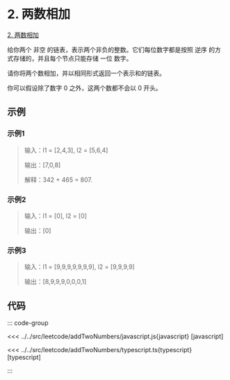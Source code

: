 # 2. 两数相加

[2. 两数相加](https://leetcode.cn/problems/add-two-numbers/)

给你两个 非空 的链表，表示两个非负的整数。它们每位数字都是按照 逆序 的方式存储的，并且每个节点只能存储 一位 数字。

请你将两个数相加，并以相同形式返回一个表示和的链表。

你可以假设除了数字 0 之外，这两个数都不会以 0 开头。

## 示例

### 示例1

> 输入：l1 = [2,4,3], l2 = [5,6,4]
>
> 输出：[7,0,8]
>
> 解释：342 + 465 = 807.

### 示例2

> 输入：l1 = [0], l2 = [0]
>
> 输出：[0]

### 示例3

> 输入：l1 = [9,9,9,9,9,9,9], l2 = [9,9,9,9]
>
> 输出：[8,9,9,9,0,0,0,1]

## 代码

::: code-group

<<< ../../src/leetcode/addTwoNumbers/javascript.js{javascript} [javascript]

<<< ../../src/leetcode/addTwoNumbers/typescript.ts{typescript} [typescript]

:::
